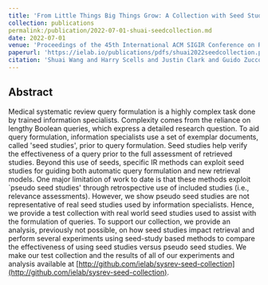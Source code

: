 ```yaml
---
title: 'From Little Things Big Things Grow: A Collection with Seed Studies for Medical Systematic Review Literature Search'
collection: publications
permalink:/publication/2022-07-01-shuai-seedcollection.md
date: 2022-07-01
venue: 'Proceedings of the 45th International ACM SIGIR Conference on Research and Development in Information Retrieval (SIGIR 2022)'
paperurl: 'https://ielab.io/publications/pdfs/shuai2022seedcollection.pdf'
citation: 'Shuai Wang and Harry Scells and Justin Clark and Guido Zuccon and Bevan Koopman. 2022. From Little Things Big Things Grow: A Collection with Seed Studies for Medical Systematic Review Literature Search. In Proceedings of the 45th International ACM SIGIR Conference on Research and Development in Information Retrieval (SIGIR 2022).'
---
```

## Abstract
Medical systematic review query formulation is a highly complex task done by trained information specialists. Complexity comes from the reliance on lengthy Boolean queries, which express a detailed research question. To aid query formulation, information specialists use a set of exemplar documents, called 'seed studies', prior to query formulation. Seed studies help verify the effectiveness of a query prior to the full assessment of retrieved studies. Beyond this use of seeds, specific IR methods can exploit seed studies for guiding both automatic query formulation and new retrieval models. One major limitation of work to date is that these methods exploit `pseudo seed studies' through retrospective use of included studies (i.e., relevance assessments). However, we show pseudo seed studies are not representative of real seed studies used by information specialists. Hence, we provide a test collection with real world seed studies used to assist with the formulation of queries. To support our collection, we provide an analysis, previously not possible, on how seed studies impact retrieval and perform several experiments using seed-study based methods to compare the effectiveness of using seed studies versus pseudo seed studies. We make our test collection and the results of all of our experiments and analysis available at [http://github.com/ielab/sysrev-seed-collection](http://github.com/ielab/sysrev-seed-collection).
